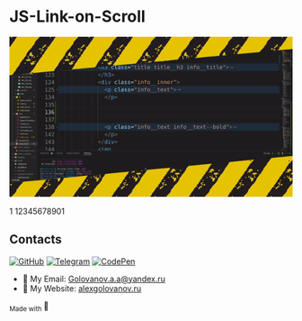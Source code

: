 # JS-Link-on-Scroll

![gif](readme/underconstruction.gif)

1
12345678901

## Contacts

[![GitHub](https://img.shields.io/badge/github-%23121011.svg?style=for-the-badge&logo=github&logoColor=white)](https://github.com/GolovanovAlex)
[![Telegram](https://img.shields.io/badge/Telegram-2CA5E0?style=for-the-badge&logo=telegram&logoColor=white)](https://t.me/GolovanovAlex)
[![CodePen](https://img.shields.io/badge/Codepen-000000?style=for-the-badge&logo=codepen&logoColor=white)](https://codepen.io/AlexGolovanov)

-   📧 My Email: <a href="mailto:golovanov.a.a@yandex.ru" >Golovanov.a.a@yandex.ru</a>
-   📜 My Website: [alexgolovanov.ru](http://alexgolovanov.ru)

<sub> Made with </sub>💙
